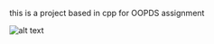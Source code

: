 this is a project based in cpp for OOPDS assignment



![alt text](https://static.wikia.nocookie.net/kpop/images/7/76/ILLIT_Moka_Almond_Chocolate_concept_photo_1.png/revision/latest/smart/width/386/height/259?cb=20250210164514)

